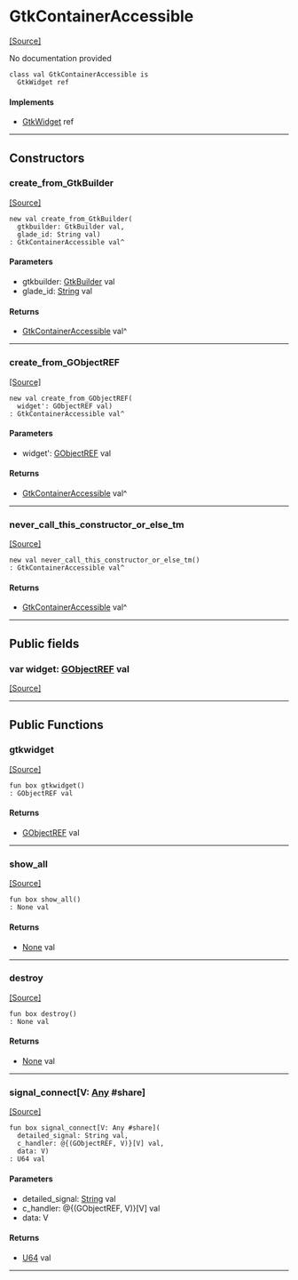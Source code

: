 # GtkContainerAccessible
<span class="source-link">[[Source]](src/gtk3/GtkContainerAccessible.md#L6)</span>

No documentation provided


```pony
class val GtkContainerAccessible is
  GtkWidget ref
```

#### Implements

* [GtkWidget](gtk3-GtkWidget.md) ref

---

## Constructors

### create_from_GtkBuilder
<span class="source-link">[[Source]](src/gtk3/GtkContainerAccessible.md#L14)</span>


```pony
new val create_from_GtkBuilder(
  gtkbuilder: GtkBuilder val,
  glade_id: String val)
: GtkContainerAccessible val^
```
#### Parameters

*   gtkbuilder: [GtkBuilder](gtk3-GtkBuilder.md) val
*   glade_id: [String](builtin-String.md) val

#### Returns

* [GtkContainerAccessible](gtk3-GtkContainerAccessible.md) val^

---

### create_from_GObjectREF
<span class="source-link">[[Source]](src/gtk3/GtkContainerAccessible.md#L17)</span>


```pony
new val create_from_GObjectREF(
  widget': GObjectREF val)
: GtkContainerAccessible val^
```
#### Parameters

*   widget': [GObjectREF](gtk3-..-gobject-GObjectREF.md) val

#### Returns

* [GtkContainerAccessible](gtk3-GtkContainerAccessible.md) val^

---

### never_call_this_constructor_or_else_tm
<span class="source-link">[[Source]](src/gtk3/GtkContainerAccessible.md#L20)</span>


```pony
new val never_call_this_constructor_or_else_tm()
: GtkContainerAccessible val^
```

#### Returns

* [GtkContainerAccessible](gtk3-GtkContainerAccessible.md) val^

---

## Public fields

### var widget: [GObjectREF](gtk3-..-gobject-GObjectREF.md) val
<span class="source-link">[[Source]](src/gtk3/GtkContainerAccessible.md#L10)</span>



---

## Public Functions

### gtkwidget
<span class="source-link">[[Source]](src/gtk3/GtkContainerAccessible.md#L12)</span>


```pony
fun box gtkwidget()
: GObjectREF val
```

#### Returns

* [GObjectREF](gtk3-..-gobject-GObjectREF.md) val

---

### show_all
<span class="source-link">[[Source]](src/gtk3/GtkWidget.md#L4)</span>


```pony
fun box show_all()
: None val
```

#### Returns

* [None](builtin-None.md) val

---

### destroy
<span class="source-link">[[Source]](src/gtk3/GtkWidget.md#L7)</span>


```pony
fun box destroy()
: None val
```

#### Returns

* [None](builtin-None.md) val

---

### signal_connect\[V: [Any](builtin-Any.md) #share\]
<span class="source-link">[[Source]](src/gtk3/GtkWidget.md#L10)</span>


```pony
fun box signal_connect[V: Any #share](
  detailed_signal: String val,
  c_handler: @{(GObjectREF, V)}[V] val,
  data: V)
: U64 val
```
#### Parameters

*   detailed_signal: [String](builtin-String.md) val
*   c_handler: @{(GObjectREF, V)}[V] val
*   data: V

#### Returns

* [U64](builtin-U64.md) val

---

